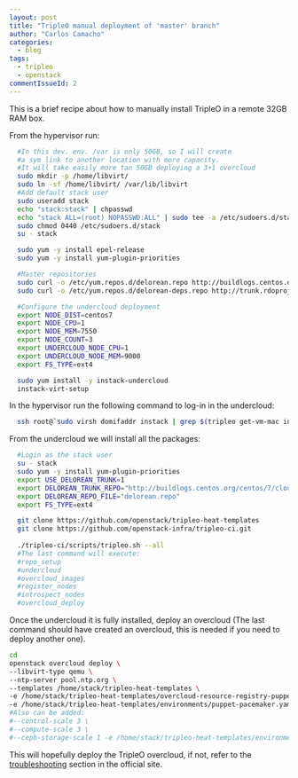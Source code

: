 ```yaml
---
layout: post
title: "TripleO manual deployment of 'master' branch"
author: "Carlos Camacho"
categories:
  - blog
tags:
  - tripleo
  - openstack
commentIssueId: 2
---
```


This is a brief recipe about how to
manually install TripleO in a remote
32GB RAM box.

From the hypervisor run:

```bash
  #In this dev. env. /var is only 50GB, so I will create
  #a sym link to another location with more capacity.
  #It will take easily more tan 50GB deploying a 3+1 overcloud
  sudo mkdir -p /home/libvirt/
  sudo ln -sf /home/libvirt/ /var/lib/libvirt
  #Add default stack user
  sudo useradd stack
  echo "stack:stack" | chpasswd
  echo "stack ALL=(root) NOPASSWD:ALL" | sudo tee -a /etc/sudoers.d/stack
  sudo chmod 0440 /etc/sudoers.d/stack
  su - stack

  sudo yum -y install epel-release
  sudo yum -y install yum-plugin-priorities

  #Master repositories
  sudo curl -o /etc/yum.repos.d/delorean.repo http://buildlogs.centos.org/centos/7/cloud/x86_64/rdo-trunk-master-tripleo/delorean.repo
  sudo curl -o /etc/yum.repos.d/delorean-deps.repo http://trunk.rdoproject.org/centos7/delorean-deps.repo

  #Configure the undercloud deployment
  export NODE_DIST=centos7
  export NODE_CPU=1
  export NODE_MEM=7550
  export NODE_COUNT=3
  export UNDERCLOUD_NODE_CPU=1
  export UNDERCLOUD_NODE_MEM=9000
  export FS_TYPE=ext4

  sudo yum install -y instack-undercloud
  instack-virt-setup
```

In the hypervisor run the following command to log-in in
the undercloud:

```bash
  ssh root@`sudo virsh domifaddr instack | grep $(tripleo get-vm-mac instack) | awk '{print $4}' | sed 's/\/.*$//'`
```

From the undercloud we will install all the
packages:

```bash
  #Login as the stack user
  su - stack
  sudo yum -y install yum-plugin-priorities
  export USE_DELOREAN_TRUNK=1
  export DELOREAN_TRUNK_REPO="http://buildlogs.centos.org/centos/7/cloud/x86_64/rdo-trunk-master-tripleo/"
  export DELOREAN_REPO_FILE="delorean.repo"
  export FS_TYPE=ext4

  git clone https://github.com/openstack/tripleo-heat-templates
  git clone https://github.com/openstack-infra/tripleo-ci.git
  
  ./tripleo-ci/scripts/tripleo.sh --all
  #The last command will execute:
  #repo_setup
  #undercloud
  #overcloud_images
  #register_nodes
  #introspect_nodes
  #overcloud_deploy
```

Once the undercloud it is fully installed, deploy an overcloud
(The last command should have created an overcloud, this is
needed if you need to deploy another one).

```bash
cd
openstack overcloud deploy \
--libvirt-type qemu \
--ntp-server pool.ntp.org \
--templates /home/stack/tripleo-heat-templates \
-e /home/stack/tripleo-heat-templates/overcloud-resource-registry-puppet.yaml \
-e /home/stack/tripleo-heat-templates/environments/puppet-pacemaker.yaml
#Also can be added:
#--control-scale 3 \
#--compute-scale 3 \
#--ceph-storage-scale 1 -e /home/stack/tripleo-heat-templates/environments/storage-environment.yaml
```

This will hopefully deploy the TripleO overcloud, if not,
refer to the [troubleshooting](http://tripleo.org/troubleshooting/troubleshooting.html) section in the official
site.

